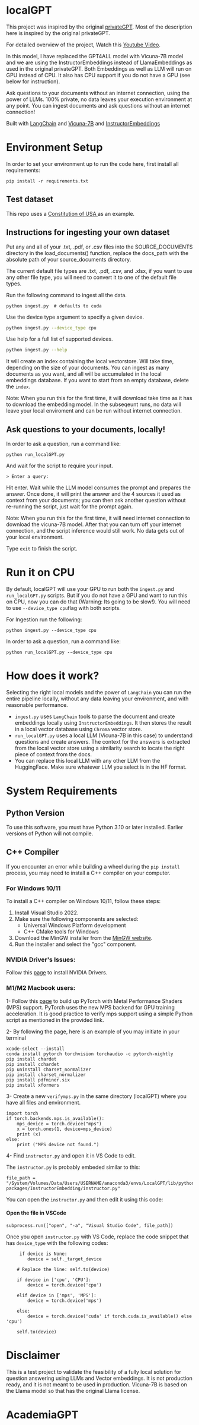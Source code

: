 # localGPT

This project was inspired by the original [privateGPT](https://github.com/imartinez/privateGPT). Most of the description here is inspired by the original privateGPT. 

For detailed overview of the project, Watch this [Youtube Video](https://youtu.be/MlyoObdIHyo). 

In this model, I have replaced the GPT4ALL model with Vicuna-7B model and we are using the InstructorEmbeddings instead of LlamaEmbeddings as used in the original privateGPT. Both Embeddings as well as LLM will run on GPU instead of CPU. It also has CPU support if you do not have a GPU (see below for instruction). 

Ask questions to your documents without an internet connection, using the power of LLMs. 100% private, no data leaves your execution environment at any point. You can ingest documents and ask questions without an internet connection!

Built with [LangChain](https://github.com/hwchase17/langchain) and [Vicuna-7B](https://huggingface.co/TheBloke/vicuna-7B-1.1-HF) and [InstructorEmbeddings](https://instructor-embedding.github.io/)


# Environment Setup
In order to set your environment up to run the code here, first install all requirements:

```shell
pip install -r requirements.txt
```

## Test dataset
This repo uses a [Constitution of USA ](https://constitutioncenter.org/media/files/constitution.pdf) as an example.

## Instructions for ingesting your own dataset

Put any and all of your .txt, .pdf, or .csv files into the SOURCE_DOCUMENTS directory
in the load_documents() function, replace the docs_path with the absolute path of your source_documents directory. 

The current default file types are .txt, .pdf, .csv, and .xlsx, if you want to use any other file type, you will need to convert it to one of the default file types.


Run the following command to ingest all the data.

```shell
python ingest.py  # defaults to cuda
```

Use the device type argument to specify a given device.

```sh
python ingest.py --device_type cpu 
```

Use help for a full list of supported devices.

```sh
python ingest.py --help
```

It will create an index containing the local vectorstore. Will take time, depending on the size of your documents.
You can ingest as many documents as you want, and all will be accumulated in the local embeddings database. 
If you want to start from an empty database, delete the `index`.

Note: When you run this for the first time, it will download take time as it has to download the embedding model. In the subseqeunt runs, no data will leave your local enviroment and can be run without internet connection.



## Ask questions to your documents, locally!
In order to ask a question, run a command like:

```shell
python run_localGPT.py
```

And wait for the script to require your input. 

```shell
> Enter a query:
```

Hit enter. Wait while the LLM model consumes the prompt and prepares the answer. Once done, it will print the answer and the 4 sources it used as context from your documents; you can then ask another question without re-running the script, just wait for the prompt again. 

Note: When you run this for the first time, it will need internet connection to download the vicuna-7B model. After that you can turn off your internet connection, and the script inference would still work. No data gets out of your local environment.

Type `exit` to finish the script.

# Run it on CPU
By default, localGPT will use your GPU to run both the `ingest.py` and `run_localGPT.py` scripts. But if you do not have a GPU and want to run this on CPU, now you can do that (Warning: Its going to be slow!). You will need to use `--device_type cpu`flag with both scripts. 

For Ingestion run the following: 
```shell
python ingest.py --device_type cpu
```
In order to ask a question, run a command like:

```shell
python run_localGPT.py --device_type cpu
```

# How does it work?
Selecting the right local models and the power of `LangChain` you can run the entire pipeline locally, without any data leaving your environment, and with reasonable performance.

- `ingest.py` uses `LangChain` tools to parse the document and create embeddings locally using `InstructorEmbeddings`. It then stores the result in a local vector database using `Chroma` vector store. 
- `run_localGPT.py` uses a local LLM (Vicuna-7B in this case) to understand questions and create answers. The context for the answers is extracted from the local vector store using a similarity search to locate the right piece of context from the docs.
- You can replace this local LLM with any other LLM from the HuggingFace. Make sure whatever LLM you select is in the HF format.

# System Requirements

## Python Version
To use this software, you must have Python 3.10 or later installed. Earlier versions of Python will not compile.

## C++ Compiler
If you encounter an error while building a wheel during the `pip install` process, you may need to install a C++ compiler on your computer.

### For Windows 10/11
To install a C++ compiler on Windows 10/11, follow these steps:

1. Install Visual Studio 2022.
2. Make sure the following components are selected:
   * Universal Windows Platform development
   * C++ CMake tools for Windows
3. Download the MinGW installer from the [MinGW website](https://sourceforge.net/projects/mingw/).
4. Run the installer and select the "gcc" component.

### NVIDIA Driver's Issues:
Follow this [page](https://linuxconfig.org/how-to-install-the-nvidia-drivers-on-ubuntu-22-04) to install NVIDIA Drivers. 


### M1/M2 Macbook users:

1- Follow this [page](https://developer.apple.com/metal/pytorch/) to build up PyTorch with Metal Performance Shaders (MPS) support. PyTorch uses the new MPS backend for GPU training acceleration. It is good practice to verify mps support using a simple Python script as mentioned in the provided link.

2- By following the page, here is an example of you may initiate in your terminal

```shell
xcode-select --install
conda install pytorch torchvision torchaudio -c pytorch-nightly
pip install chardet
pip install cchardet
pip uninstall charset_normalizer
pip install charset_normalizer
pip install pdfminer.six
pip install xformers
```


3- Create a new `verifymps.py` in the same directory (localGPT) where you have all files and environment.

	import torch
	if torch.backends.mps.is_available():
	    mps_device = torch.device("mps")
	    x = torch.ones(1, device=mps_device)
	    print (x)
	else:
	    print ("MPS device not found.")
    
 4- Find `instructor.py` and open it in VS Code to edit.
 
 The `instructor.py` is probably embeded similar to this: 
 	
	file_path = "/System/Volumes/Data/Users/USERNAME/anaconda3/envs/LocalGPT/lib/python3.10/site-packages/InstructorEmbedding/instructor.py"
 
 You can open the `instructor.py` and then edit it using this code:
 #### Open the file in VSCode
	subprocess.run(["open", "-a", "Visual Studio Code", file_path])
 
 Once you open `instructor.py` with VS Code, replace the code snippet that has `device_type` with the following codes:
 
         if device is None:
            device = self._target_device

        # Replace the line: self.to(device)
	
        if device in ['cpu', 'CPU']:
            device = torch.device('cpu')

        elif device in ['mps', 'MPS']:
            device = torch.device('mps')
        
        else:
            device = torch.device('cuda' if torch.cuda.is_available() else 'cpu')

        self.to(device)
        

# Disclaimer
This is a test project to validate the feasibility of a fully local solution for question answering using LLMs and Vector embeddings. It is not production ready, and it is not meant to be used in production. Vicuna-7B is based on the Llama model so that has the original Llama license. 
# AcademiaGPT
